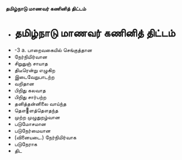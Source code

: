 **தமிழ்நாடு மாணவர் கணினித் திட்டம்**
- # தமிழ்நாடு மாணவர் கணினித் திட்டம்
- -3 a. பாறைவகையில் செங்குத்தான
- நேர்நிமிர்வான
- சிறுதுஞ் சாயாத
- திடீரென்று எழுகிற
- இடைவேறுபாடற்ற
- வறிதான
- பிறிது கலவாத
- பிறிது சார்பற்ற
- தனித்தன்னிலை வாய்ந்த
- தௌ஢ளத்தௌதந்த
- முற்ற முழுதுறழ்வான
- படுமோசமான
- படுநேர்மையான
- (வினையடை.) நேர்நிமிர்வாக
- படுநேராக
- திட

